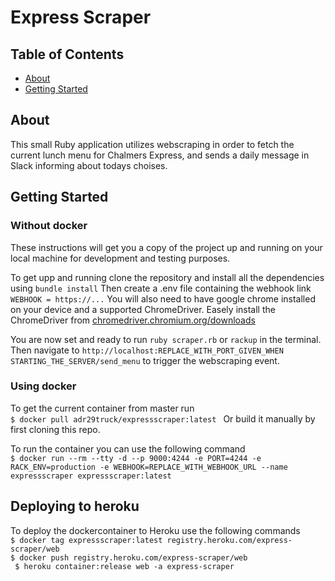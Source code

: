 # Express Scraper

## Table of Contents

- [About](#about)
- [Getting Started](#getting_started)
<!-- - [Contributing](../CONTRIBUTING.md) -->

## About <a name = "about"></a>

This small Ruby application utilizes webscraping in order to fetch the current lunch menu for Chalmers Express, and sends a daily message in Slack informing about todays choises.

## Getting Started <a name = "getting_started"></a>

### Without docker

These instructions will get you a copy of the project up and running on your local machine for development and testing purposes.

To get upp and running clone the repository and install all the dependencies using ``` bundle install ```
Then create a .env file containing the webhook link ``` WEBHOOK = https://... ```
You will also need to have google chrome installed on your device and a supported ChromeDriver. Easely install the ChromeDriver from <a href="https://chromedriver.chromium.org/downloads">chromedriver.chromium.org/downloads</a>

You are now set and ready to run ``` ruby scraper.rb ``` or ``` rackup ``` in the terminal. Then navigate to ``` http://localhost:REPLACE_WITH_PORT_GIVEN_WHEN STARTING_THE_SERVER/send_menu ``` to trigger the webscraping event.

### Using docker

To get the current container from master run <br>
```$ docker pull adr29truck/expressscraper:latest ```
Or build it manually by first cloning this repo.

To run the container you can use the following command <br>
``` $ docker run --rm --tty -d --p 9000:4244 -e PORT=4244 -e RACK_ENV=production -e WEBHOOK=REPLACE_WITH_WEBHOOK_URL --name expressscraper expressscraper:latest ```

## Deploying to heroku
To deploy the dockercontainer to Heroku use the following commands <br>
``` $ docker tag expressscraper:latest registry.heroku.com/express-scraper/web ``` <br>
``` $ docker push registry.heroku.com/express-scraper/web ``` <br>
``` $ heroku container:release web -a express-scraper```
